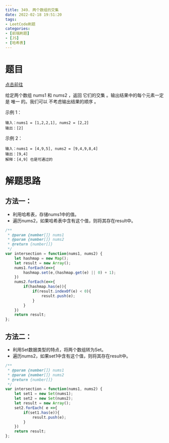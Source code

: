 ```yaml
---
title: 349. 两个数组的交集
date: 2022-02-18 19:51:20
tags:
- LeetCode刷题
categories:
- [前端刷题]
- [JS]
- [哈希表]
---
```


# 题目

[点击前往](https://leetcode-cn.com/problems/intersection-of-two-arrays/)

给定两个数组 nums1 和 nums2 ，返回 它们的交集 。输出结果中的每个元素一定是 唯一 的。我们可以 不考虑输出结果的顺序 。

示例 1：
```
输入：nums1 = [1,2,2,1], nums2 = [2,2]
输出：[2]
```

示例 2：
```
输入：nums1 = [4,9,5], nums2 = [9,4,9,8,4]
输出：[9,4]
解释：[4,9] 也是可通过的
```

# 解题思路

## 方法一：

* 利用哈希表，存储nums1中的值。
* 遍历nums2，如果哈希表中含有这个值，则将其存在result中。

```js
/**
 * @param {number[]} nums1
 * @param {number[]} nums2
 * @return {number[]}
 */
var intersection = function(nums1, nums2) {
    let hashmap = new Map();
    let result = new Array();
    nums1.forEach(e=>{
        hashmap.set(e,(hashmap.get(e) || 0) + 1);
    })
    nums2.forEach(e=>{
        if(hashmap.has(e)){
            if(result.indexOf(e) < 0){
                result.push(e);
            }
        }
    })
    return result;
};
```

## 方法二：

* 利用Set数据类型的特点，将两个数组转为Set。
* 遍历nums2，如果set1中含有这个值，则将其存在result中。

```js
/**
 * @param {number[]} nums1
 * @param {number[]} nums2
 * @return {number[]}
 */
var intersection = function(nums1, nums2) {
    let set1 = new Set(nums1);
    let set2 = new Set(nums2);
    let result = new Array();
    set2.forEach( e =>{
        if(set1.has(e)){
            result.push(e);
        }
    })
    return result;
};
```